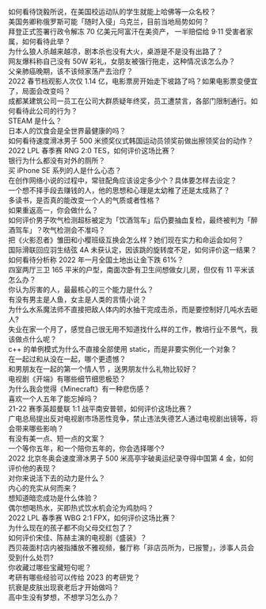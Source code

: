如何看待饶毅所说，在美国校运动队的学生就能上哈佛等一众名校？  
美国务卿称俄罗斯可能「随时入侵」乌克兰，目前当地局势如何？  
拜登正式签署行政令解冻 70 亿美元阿富汗在美资产， 一半赔偿给 9·11 受害者家属，如何看待此举？  
为什么狼人杀越来越凉，剧本杀也没有大火，桌游是不是没有出路了？  
网友爆料称自己没有 50W 彩礼，女朋友被强行拖走，这种情况该怎么办？  
父亲肺癌晚期，该不该倾家荡产去治疗？  
2022 春节档观影人次仅 1.14 亿，电影票房开始走下坡路了吗？如果电影票变便宜了，局面会改变吗？  
成都某建筑公司一员工在公司大群质疑年终奖，员工遭禁言，各部门限制通行。如何看待此公司的行为？  
STEAM 是什么？  
日本人的饮食会是全世界最健康的吗？  
如何看待速度滑冰男子 500 米颁奖仪式韩国运动员领奖前做出擦领奖台的动作？  
2022 LPL 春季赛 RNG 2:0 TES，如何评价这场比赛？  
银行为什么都没有对外的厕所？  
买 iPhone SE 系列的人是什么心态？  
在创作网络小说的过程中，常驻配角应该设定多少个？具体要怎样去设定？  
一个想不择手段去赚钱的人，他的思想和心理是太幼稚了还是太成熟了？  
多读书，是否真的能改变一个人的气质或者性格？  
如果重返高一，你会做什么？  
如何评价男子吹气检测超标被定为「饮酒驾车」后仍要抽血复检，最终被判为「醉酒驾车」？吹气检测会不准吗？  
把《火影忍者》雏田和小樱班级互换会怎么样？她们现在实力和命运会如何？  
国际滑联回应羽生结弦 4A 未获认定，因该跳的旋转度不足，如何评价这一结果？  
如何看待分析称 2022 年一月全国土地出让金下跌 61%？  
四室两厅三卫 165 平米的户型，南面次卧有卫生间想做女儿房，但仅有 11 平米该怎么办？  
你认为厉害的人，最最核心的三个能力是什么？  
有没有男主是人鱼，女主是人类的言情小说？  
为什么水系魔法师不直接把敌人体内的水抽干完成击杀，而是要控制好几吨水去砸人?  
失业在家一个月了，感觉自己很无用不知道找什么样的工作，教培行业不景气，我该做点什么呢？  
c++ 的单例模式为什么不直接全部使用 static，而是非要实例化一个对象？  
在一起过和从没在一起，哪个更遗憾？  
和男朋友在一起的第一个情人节 ，送男朋友什么礼物比较好？  
电视剧《开端》有哪些细节细思极恐？  
为什么我会觉得《Minecraft》有一种悲伤感？  
喜欢一个人五年了能忘掉吗？  
21-22 赛季英超曼联 1:1 战平南安普顿，如何评价这场比赛？  
广电总局提出反对电视剧市场恶性竞争，禁止违法失德艺人通过电视剧出镜等，将会带来哪些影响？  
有没有美一点、短一点的文案？  
一个等你五年，和一个陪你五年的，你会选择哪个?  
2022 北京冬奥会速度滑冰男子 500 米高亭宇破奥运纪录夺得中国第 4 金，如何评价他的表现？  
对你来说活下去的动力是什么？  
内心的充实从何而来？  
想知道暗恋成功是什么体验？  
偶尔想喝热水，买即热式饮水机会沦为鸡肋吗？  
2022 LPL 春季赛 WBG 2:1 FPX，如何评价这场比赛？  
为什么现在的孩子都不向父母交红包了？  
如何评价宋佳、陈赫主演的电视剧《盛装》？  
西贝莜面村店内被指播放不雅视频，餐厅称「非店员所为，已报警」，涉事人员会受到什么处罚?  
你收藏过哪些宝藏短句呢？  
考研有哪些经验可以传给 2023 的考研党？  
抗衰是皮肤出现衰老后才开始做吗？  
高中生没有梦想，不想学习怎么办？  
